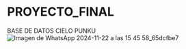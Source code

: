 # PROYECTO_FINAL
BASE DE DATOS CIELO PUNKU
![Imagen de WhatsApp 2024-11-22 a las 15 45 58_65dcfbe7](https://github.com/user-attachments/assets/031e1a53-cd7d-486f-9897-02c10a1e658c)
